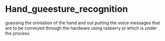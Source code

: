 # Hand_gueesture_recognition
guessing the orintation of the hand and out putting the voice messages that are to be conveyed through the hardware using rasberry pi which is under the process
